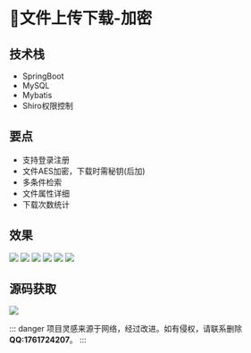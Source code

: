 # 📁文件上传下载-加密

<MyGlobalComponent />

## 技术栈
- SpringBoot
- MySQL
- Mybatis
- Shiro权限控制

## 要点
- 支持登录注册
- 文件AES加密，下载时需秘钥(后加)
- 多条件检索
- 文件属性详细
- 下载次数统计

## 效果
![](http://cdn.qiniu.liyansheng.top/img/20240609161715.png)
![](http://cdn.qiniu.liyansheng.top/img/20240609161735.png)
![](http://cdn.qiniu.liyansheng.top/img/20240609161752.png)
![](http://cdn.qiniu.liyansheng.top/img/20240609161830.png)
![](http://cdn.qiniu.liyansheng.top/img/20240609161853.png)
![](http://cdn.qiniu.liyansheng.top/img/20240609161940.png)




## 源码获取
<gzh />

![](http://cdn.qiniu.liyansheng.top/img/20240609164727.png)

::: danger
项目灵感来源于网络，经过改进。如有侵权，请联系删除 **QQ:1761724207**。
:::